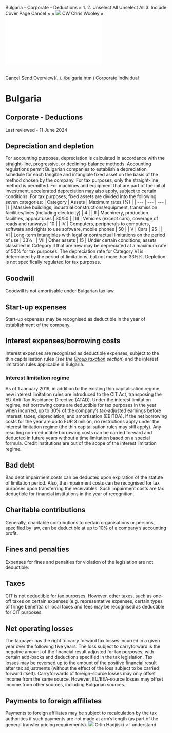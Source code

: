 Bulgaria - Corporate - Deductions
×
1.
2.
Unselect All
Unselect All
3.
Include Cover Page
Cancel
×
×
![](../../-/media/world-wide-tax-summaries/attachments/global---chris-wooley.ashx%3Frev=ac5e5f3223b34096b1afc2a6009c7320&revision=ac5e5f32-23b3-4096-b1af-c2a6009c7320&hash=859B7ADC84DC2CBEC9760E9E6EE7DE6D0A8BFCDF)
CW
Chris Wooley
×
![](deductions.html)
######
Cancel
Send
Overview](../../bulgaria.html)
Corporate
Individual
# Bulgaria
## Corporate - Deductions
Last reviewed - 11 June 2024
## Depreciation and depletion
For accounting purposes, depreciation is calculated in accordance with the straight-line, progressive, or declining-balance methods. Accounting regulations permit Bulgarian companies to establish a depreciation schedule for each tangible and intangible fixed asset on the basis of the method chosen by the company.
For tax purposes, only the straight-line method is permitted. For machines and equipment that are part of the initial investment, accelerated depreciation may also apply, subject to certain conditions.
For tax purposes, fixed assets are divided into the following seven categories:
| Category | Assets | Maximum rates (%) |
| --- | --- | --- |
| I | Massive buildings, industrial constructions/equipment, transmission facilities/lines (including electricity) | 4 |
| II | Machinery, production facilities, apparatuses | 30/50 |
| III | Vehicles (except cars), coverage of roads and runways | 10 |
| IV | Computers, peripherals to computers, software and rights to use software, mobile phones | 50 |
| V | Cars | 25 |
| VI | Long-term intangibles with legal or contractual limitations on the period of use | 33⅓ |
| VII | Other assets | 15 |
Under certain conditions, assets classified in Category II that are new may be depreciated at a maximum rate of 50% for tax purposes.
The depreciation rate for Category VI is determined by the period of limitations, but not more than 33⅓%.
Depletion is not specifically regulated for tax purposes.
## Goodwill
Goodwill is not amortisable under Bulgarian tax law.
## Start-up expenses
Start-up expenses may be recognised as deductible in the year of establishment of the company.
## Interest expenses/borrowing costs
Interest expenses are recognised as deductible expenses, subject to the thin capitalisation rules (*see the [Group taxation](group-taxation.html) section*) and the interest limitation rules applicable in Bulgaria.
### Interest limitation regime
As of 1 January 2019, in addition to the existing thin capitalisation regime, new interest limitation rules are introduced to the CIT Act, transposing the EU Anti-Tax Avoidance Directive (ATAD).
Under the interest limitation regime, net borrowing costs are deductible for tax purposes in the year when incurred, up to 30% of the company’s tax-adjusted earnings before interest, taxes, depreciation, and amortisation (EBITDA).
If the net borrowing costs for the year are up to EUR 3 million, no restrictions apply under the interest limitation regime (the thin capitalisation rules may still apply).
Any resulting non-deductible borrowing costs can be carried forward and deducted in future years without a time limitation based on a special formula.
Credit institutions are out of the scope of the interest limitation regime.
## Bad debt
Bad debt impairment costs can be deducted upon expiration of the statute of limitation period. Also, the impairment costs can be recognised for tax purposes upon transferring the receivables. Such impairment costs are tax deductible for financial institutions in the year of recognition.
## Charitable contributions
Generally, charitable contributions to certain organisations or persons, specified by law, can be deductible at up to 10% of a company’s accounting profit.
## Fines and penalties
Expenses for fines and penalties for violation of the legislation are not deductible.
## Taxes
CIT is not deductible for tax purposes. However, other taxes, such as one-off taxes on certain expenses (e.g. representative expenses, certain types of fringe benefits) or local taxes and fees may be recognised as deductible for CIT purposes.
## Net operating losses
The taxpayer has the right to carry forward tax losses incurred in a given year over the following five years. The loss subject to carryforward is the negative amount of the financial result adjusted for tax purposes, with certain add-backs and deductions specified in the tax legislation.
Tax losses may be reversed up to the amount of the positive financial result after tax adjustments (without the effect of the loss subject to be carried forward itself).
Carryforwards of foreign-source losses may only offset income from the same source. However, EU/EEA-source losses may offset income from other sources, including Bulgarian sources.
## Payments to foreign affiliates
Payments to foreign affiliates may be subject to recalculation by the tax authorities if such payments are not made at arm’s length (as part of the general transfer pricing requirements).
![](../../-/media/world-wide-tax-summaries/attachments/bulgaria---orlin_hadjiiski.ashx%3Frev=199a8a17860c40349a5e20b32663b96d&revision=199a8a17-860c-4034-9a5e-20b32663b96d&hash=E18A5580D7214AFA014DE48DDD78B977192C53A5)
Orlin Hadjiiski
×
I understand